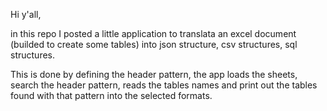Hi y'all,

in this repo I posted a little application to translata an excel document (builded to create some tables) into json structure, csv structures, sql structures.

This is done by defining the header pattern, the app loads the sheets, search the header pattern, reads the tables names and print out the tables found with that pattern into the selected formats.

